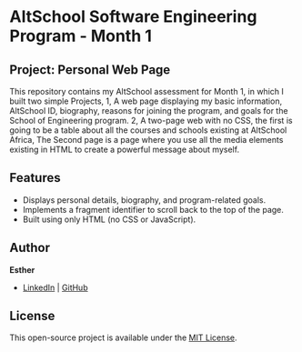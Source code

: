 # AltSchool Software Engineering Program - Month 1

## Project: Personal Web Page

This repository contains my AltSchool assessment for Month 1, in which I built two simple Projects,
1, A web page displaying my basic information, AltSchool ID, biography, reasons for joining the program, and 
goals for the School of Engineering program.
2, A two-page web with no CSS,  the first is going to be a table about all the courses and schools existing at AltSchool Africa, 
The Second page is a page where you use all the media elements existing in HTML to create a powerful message about myself.

## Features
- Displays personal details, biography, and program-related goals.
- Implements a fragment identifier to scroll back to the top of the page.
- Built using only HTML (no CSS or JavaScript).



## Author
**Esther**
- [LinkedIn](https://linkedin.com/in/estheticallybawo) | [GitHub](https://github.com/your-username)

## License
This open-source project is available under the [MIT License](LICENSE).
